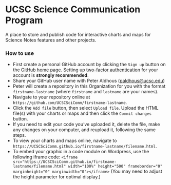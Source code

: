 # UCSC Science Communication Program

A place to store and publish code for interactive charts and maps for Science Notes features and other projects. 

### How to use

- First create a personal GitHub account by clicking the `Sign up` button on the [GitHub home page](https://github.com/). Setting up [two-factor authentication](https://docs.github.com/en/authentication/securing-your-account-with-two-factor-authentication-2fa) for your account is **strongly recommended**.
- Share your GitHub user name with Peter Aldhous (paldhous@ucsc.edu)
- Peter will create a repository in this Organization for you with the format `firstname-lastname` (where `firstname` and `lastname` are your names).
- Navigate to your repository online at `https://github.com/UCSCSciComm/firstname-lastname`.
- Click the `Add file` button, then select `Upload file`. Upload the HTML file(s) with your charts or maps and then click the `Commit changes` button.
- If you need to edit your code you’ve uploaded it, delete the file, make any changes on your computer, and reupload it, following the same steps.
- To view your charts and maps online, navigate to `https://UCSCSciComm.github.io/firstname-lastname/filename.html`. 
- To embed your graphic in a code module on Wordpress, use the following iframe code:
    `<iframe src="https://UCSCSciComm.github.io/firstname-lastname/filename.html" width="100%" height="500" frameborder="0" marginheight="0" marginwidth="0"></iframe>` 
(You may need to adjust the height parameter for optimal display.)
